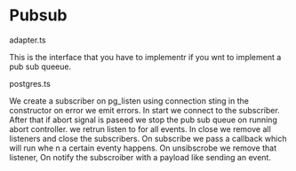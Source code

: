 # Pubsub

adapter.ts

This is the interface that you have to implementr if you wnt to implement a pub sub queeue.

postgres.ts

We create a subscriber on pg_listen using connection sting in the constructor on error we emit errors. In start we connect to the subscriber. After that if abort signal is paseed we stop the pub sub queue on running abort controller. we retrun listen to for all events. In close we remove all listeners and close the subscribers. On subscribe we pass a callback which will run whe n a certain eventy happens. On unsibscrobe we remove that listener, On notify the subscroiber with a payload like sending an event.